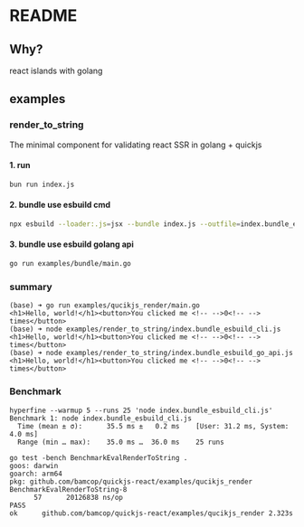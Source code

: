 # README

## Why?
react islands with golang

## examples
### render_to_string
The minimal component for validating react SSR in golang + quickjs

#### 1. run
```sh
bun run index.js
```

#### 2. bundle use esbuild cmd
```sh
npx esbuild --loader:.js=jsx --bundle index.js --outfile=index.bundle_esbuild_cli.js
```

#### 3. bundle use esbuild golang api
```sh
go run examples/bundle/main.go
```

### summary
```shell
(base) ➜ go run examples/qucikjs_render/main.go
<h1>Hello, world!</h1><button>You clicked me <!-- -->0<!-- --> times</button>
(base) ➜ node examples/render_to_string/index.bundle_esbuild_cli.js
<h1>Hello, world!</h1><button>You clicked me <!-- -->0<!-- --> times</button>
(base) ➜ node examples/render_to_string/index.bundle_esbuild_go_api.js
<h1>Hello, world!</h1><button>You clicked me <!-- -->0<!-- --> times</button>
```

### Benchmark
```shell
hyperfine --warmup 5 --runs 25 'node index.bundle_esbuild_cli.js'
Benchmark 1: node index.bundle_esbuild_cli.js
  Time (mean ± σ):      35.5 ms ±   0.2 ms    [User: 31.2 ms, System: 4.0 ms]
  Range (min … max):    35.0 ms …  36.0 ms    25 runs
```

```shell
go test -bench BenchmarkEvalRenderToString .
goos: darwin
goarch: arm64
pkg: github.com/bamcop/quickjs-react/examples/qucikjs_render
BenchmarkEvalRenderToString-8
      57	  20126838 ns/op
PASS
ok  	github.com/bamcop/quickjs-react/examples/qucikjs_render	2.323s
```

